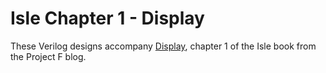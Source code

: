 # Isle Chapter 1 - Display

These Verilog designs accompany [Display](http://projectf.io/isle/display.html), chapter 1 of the Isle book from the Project F blog.
